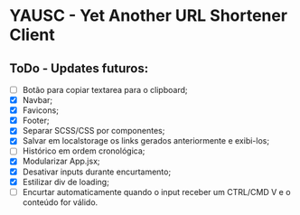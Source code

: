 # YAUSC - Yet Another URL Shortener Client

## ToDo - Updates futuros:

* [ ] Botão para copiar textarea para o clipboard;
* [x] Navbar;
* [x] Favicons;
* [x] Footer;
* [x] Separar SCSS/CSS por componentes;
* [x] Salvar em localstorage os links gerados anteriormente e exibi-los;
* [ ] Histórico em ordem cronológica;
* [x] Modularizar App.jsx;
* [x] Desativar inputs durante encurtamento;
* [x] Estilizar div de loading;
* [ ] Encurtar automaticamente quando o input receber um CTRL/CMD V e o conteúdo for válido.